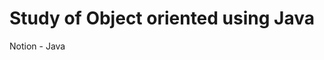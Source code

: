 # Study of Object oriented using Java 

<head>
    <title>Minha Página</title>
    <meta charset="UTF-8">
</head>

<body>
    <a herf="https://chestnut-dove-901.notion.site/Java-459842475d434f92b93ccb6263a071da">Notion - Java</a>
</body>
